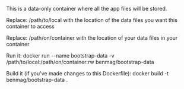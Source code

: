 This is a data-only container where all the app files will be stored.

Replace: /path/to/local 
with the location of the data files you want this container to access 

Replace: /path/on/container
with the location of your data files in your container

Run it:
docker run --name bootstrap-data -v /path/to/local:/path/on/container:rw benmag/bootstrap-data

Build it (if you've made changes to this Dockerfile):
docker build -t benmag/bootstrap-data .
